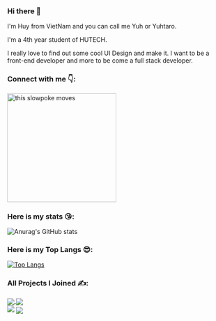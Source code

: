 ### Hi there 👋
<p>I'm Huy from VietNam and you can call me Yuh or Yuhtaro.</p>
<p>I'm a 4th year student of HUTECH.</p>
<p>I really love to find out some cool UI Design and make it. I want to be a front-end developer and more to be come a full stack developer.</p>

### Connect with me 👇:
<a href="https://www.facebook.com/yuhtaro.it/">
<img src="https://64.media.tumblr.com/58a6ef27e3b43bdda6724c6eb71e1ff4/315ea79949d1e6fb-1c/s250x400/a1f4346482ab1c8d796390838ba7d8b251b680ed.gifv" alt="this slowpoke moves"  width="250" />
</a>

<br />

### Here is my stats 😘:
![Anurag's GitHub stats](https://github-readme-stats.vercel.app/api?username=nameishuy&show_icons=true&theme=dracula)

### Here is my Top Langs 😎:
[![Top Langs](https://github-readme-stats.vercel.app/api/top-langs/?username=nameishuy&layout=compact)](https://github.com/anuraghazra/github-readme-stats)

### All Projects I Joined ✍️:

<a href="https://github.com/SenFn/ProjectWebASP.Net">
  <img align="center" src="https://github-readme-stats.vercel.app/api/pin/?username=SenFn&repo=ProjectWebASP.Net" />
</a>

<a href="https://github.com/nameishuy/WeCooked_App">
  <img align="center" src="https://github-readme-stats.vercel.app/api/pin/?username=nameishuy&repo=WeCooked_App" />
</a>
<br/>
<img src="https://github-readme-quotes.herokuapp.com/quote?theme=dark&animation=grow_out_in&layout=churchill&font=Redressed"/>
<img align="center" src="https://i.pinimg.com/originals/2a/4b/64/2a4b64142ad808bfe4bf8d028cb3abce.gif"/>
